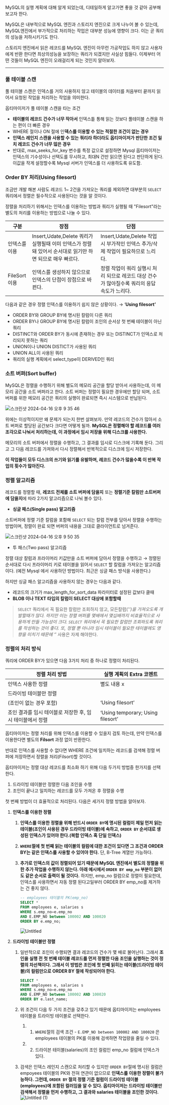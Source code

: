MySQL의 실행 계획에 대해 알게 되었는데, 디테일하게 알고가면 좋을 것 같아 공부해보고자 한다.

MySQL은 내부적으로 MySQL 엔진과 스토리지 엔진으로 크게 나누어 볼 수 있는데, MySQL엔진에서 부가적으로 처리하는 작업은 대부분 성능에 영향이 크다. 이는 곧 쿼리의 성능을 저하시키기도 한다.

스토리지 엔진에서 읽은 레코드를 MySQL 엔진이 아무런 가공작업도 하지 않고 사용자에게 반환 한다면 최상의성능을 보장하는 쿼리가 되겠지만 사실상 힘들다. 이제부터 어떤 것들이 MySQL 엔진이 오래걸리게 되는 것인지 알아보자.

---

### 풀 테이블 스캔

풀 테이블 스캔은 인덱스를 거의 사용하지 않고 테이블의 데이터를 처음부터 끝까지 읽어서 요청된 작업을 처리하는 작업을 의미한다.

옵티마이저가 풀 테이블 스캔을 타는 조건

- **테이블의 레코드 건수가 너무 작아서** 인덱스틑 통해 읽는 것보다 풀테이블 스캔을 하는 편이 더 빠른 경우
- WHERE 절이나 ON 절에 인**덱스를 이용할 수 있는 적절한 조건이 없는 경우**
- **인덱스 레인지 스캔을 사용할 수 있는 쿼리라 하더라도 옵티마이저가 판단한 조건 일치 레코드 건수가 너무 많은 경우**
- 반대로, max_seeks_for_key 변수를 특정 값으로 설정하면 Mysql 옵티마이저는 인덱스의 기수성이나 선택도를 무시하고, 최대N 건만 읽으면 된다고 판단하게 된다. 이값을 작게 설정할수록 Mysql 서버가 인덱스를 더 사용하도록 유도함.

### Order BY 처리(Using filesort)

조금만 개발 해본 사람도 레코드 1~ 2건을 가져오는 쿼리를 제외하면 대부분의 `SELECT` 쿼리에서 정렬은 필수적으로 사용된다는 것을 알 것이다.

정렬을 처리하기 위해서는 인덱스를 이용하는 방법과 쿼리가 실행될 때 "Filesort"라는 별도의 처리를 이용하는 방법으로 나눌 수 있다.

| 구분 | 장점 | 단점 |
| --- | --- | --- |
| 인덱스를 이용 | Insert,Udate,Delete 쿼리가 실행될때 이미 인덱스가 정렬돼 있어서 순서대로 읽기만 하면 되므로 매우 빠르다. | Insert,Udate,Delete 작업시 부가적인 인덱스 추가/삭제 작업이 필요하므로 느리다. |
| FileSort 이용 | 인덱스를 생성하지 않으므로 인덱스의 단점이 장점으로 바뀐다. | 정렬 작업이 쿼리 실행시 처리 되므로 레코드 대상 건수가 많아질수록 쿼리의 응답 속도가 느리다. |

다음과 같은 경우 정렬 인덱스를 이용하기 쉽지 않은 상황이다. → ‘**Using filesort’**

- ORDER BY와 GROUP BY에 명시된 칼럼이 다른 쿼리
- ORDER BY나 GROUP BY에 명시된 칼럼이 조인의 순서상 첫 번째 테이블이 아닌 쿼리
- DISTINCT와 ORDER BY가 동시에 존재하는 경우 또는 DISTINCT가 인덱스로 처리되지 못하는 쿼리
- UNION이나 UNION DISTICT가 사용된 쿼리
- UNION ALL이 사용된 쿼리
- 쿼리의 실행 계획에서 select_type이 DERIVED인 쿼리

### 소트 버퍼(Sort buffer)

MySQL은 정렬을 수행하기 위해 별도의 메모리 공간을 할당 받아서 사용하는데, 이 메모리 공간을 소트 버퍼라고 한다. 소트 버퍼는 정렬이 필요한 경우에만 할당 되며, 소트 버퍼를 위한 메모리 공간은 쿼리의 실행이 완료되면 즉시 시스템으로 반납된다.

![스크린샷 2024-04-16 오후 9 35 46](https://github.com/sungwooIsGood/Today-I-Learn/assets/98163632/f8650253-ccee-4078-9766-dee3e22b491d)

위에는 이상적이지만 왜 문제가 되는지 한번 살펴보자. 만약 레코드의 건수가 많아서 소트 버퍼로 할당된 공간보다 크다면 어떻게 될까. **MySQL은 정렬해야 할 레코드를 여러 조각으로 나눠서 처리하는데, 이 과정에서 임시 저장을 위해 디스크를 사용한다.**

메모리의 소트 버퍼에서 정렬을 수행하고, 그 결과를 임시로 디스크에 기록해 둔다. 그리고 그 다음 레코드를 가져와서 다시 정렬해서 반복적으로 디스크에 임시 저장한다.

**이 작업들이 모두 디스크의 쓰기와 읽기를 유발하며, 레코드 건수가 많을수록 이 반복 작업의 횟수가 많아진다.**

### 정렬 알고리즘

레코드를 정렬할 때, **레코드 전체를 소트 버퍼에 담을지** 또는 **정렬기준 칼럼만 소트버퍼에 담을지**에 따라 2가지 알고리즘으로 나눠 볼수 있다.

- **싱글 패스(Single pass) 알고리즘**

소트버퍼에 정렬 기준 칼럼을 포함해 `SELECT` 되는 칼럼 전부를 담아서 정렬을 수행하는 방법이며, 정렬이 완료 되면 버퍼의 내용을 그대로 클라이언트로 넘겨준다.

![스크린샷 2024-04-16 오후 9 50 35](https://github.com/sungwooIsGood/Today-I-Learn/assets/98163632/3a1e6a2e-9351-4db4-825c-fa79005a4fc5)

- 투 패스(Two pass) 알고리즘

정렬 대상 칼럼과 프라이머리 키값만을 소트 버퍼에 담아서 정렬을 수행하고 → 정렬된 순서대로 다시 프라이머리 키로 테이블을 읽어서 `SELECT` 할 칼럼을 가져오는 알고리즘이다. (예전 Mysql 에서 사용하던 방법이다. 최근은 싱글 패스 방식을 사용한다.)

하지만 싱글 패스 알고리즘을 사용하지 않는 경우는 다음과 같다.

- 레코드의 크기가 max_length_for_sort_data 파라미터로 설정된 값보다 클때
- **BLOB 이나 TEXT 타입의 칼럼이 SELECT 대상에 포함할때**

> `SELECT` 쿼리에서 꼭 필요한 칼럼만 조회하지 않고, 모든칼럼(’*’)을 가져오도록 개발할때가 많다. 하지만 이는 정렬 버퍼를 몇배에서 몇십배까지 비효율적으로 사용하게 만들 가능성이 크다. `SELECT` 쿼리에서 꼭 필요한 칼럼만 조회하도록 쿼리를 작성하는 것이 좋다. 또, 정렬 뿐 아니라 임시 테이블이 필요한 테이블에도 영향을 미치기 때문에 ‘*’ 사용은 자제 해야한다. 

### 정렬의 처리 방식

쿼리에 ORDER BY가 있으면 다음 3가지 처리 중 하나로 정렬이 처리된다.

| 정렬 처리 방법 | 실행 계획의 Extra 코멘트 |
| --- | --- |
| 인덱스 사용한 정렬 | 별도 내용 x |
| 드라이빙 테이블만 정렬
(조인이 없는 경우 포함) | ‘Using filesort’ |
| 조인 결과를 임시 테이블로 저장한 후, 임시 테이블에서 정렬 | ‘Using temporary; Using filesort’ |

옵티마이저는 정렬 처리를 위해 인덱스를 이용할 수 있을지 검토 하는데, 만약 인덱스를 이용한다면 별도의 **Filsort** 과정 없이 반환한다.

반대로 인덱스를 사용할 수 없다면 WHERE 조건에 일치하는 레코드를 검색해 정렬 버퍼에 저장하면서 정렬을 처리(Filsort)할 것이다.

옵티마이저는 정렬 대상 레코드를 최소화 하기 위해 다음 두가지 방법중 한가지를 선택한다.

1. 드라이빙 테이블만 정렬한 다음 조인을 수행
2. 조인이 끝나고 일치하는 레코드를 모두 가져온 후 정렬을 수행

첫 번째 방법이 더 효율적으로 처리된다. 다음은 세가지 정렬 방법을 알아보자.

1. **인덱스를 이용한 정렬**
    1. **인덱스를 이용한 정렬을 위해 반드시 `ORDER BY`에 명시된 컬럼이 제일 먼저 읽는 테이블(조인이 사용된 경우 드라이빙 테이블)에 속하고**, **`ORDER BY` 순서대로 생성된 인덱스가 있어야 한다.(복합 인덱스 혹 단일 인덱스)**
    2. **`WHERE`절에 첫 번째 읽는 테이블의 컬럼에 대한 조건이 있다면 그 조건과 ORDER BY는 같은 인덱스를 사용할 수 있어야 한다.** 단, B-Tree 계열만 가능하다.
    3. **추가로 인덱스의 값이 정렬되어 있기 때문에 MySQL 엔진에서 별도의 정렬을 위한 추가 작업을 수행하지 않는다. 아래 예시에서 `ORDER BY emp_no` 부분이 없어도 같은 순서로 출력이 될 것이다.**
       하지만, emp_no 컬럼으로 정렬이 필요한데, 인덱스를 사용하면서 자동 정렬 된다고일부러 ORDER BY emp_no를 제거하는 건 좋지 않다.

        ```sql
        -- employees 테이블의 PK(emp_no)
        SELECT *
        FROM employees e, salaries s
        WHERE s.emp_no=e.emp_no
        AND E.EMP_NO between 100002 AND 100020
        ORDER BY e.emp_no;
        ```

       ![Untitled](https://github.com/sungwooIsGood/Today-I-Learn/assets/98163632/a09fa4d4-6199-46fd-8c38-ea0db33c38a5)

1. **드라이빙 테이블만 정렬**
    1. 일반적으로 조인이 수행되면 결과 레코드의 건수가 몇 배로 불어난다. 그래서 **조인을 실행 전 첫 번째 테이블 레코드를 먼저 정렬한 다음 조인을 실행하는 것이 정렬의 차선책이다. 그래서 이 방법은 조인에 첫 번째 읽히는 테이블(드라이빙 테이블)의 컬럼만으로 ORDER BY 절에 작성되어야 한다.**

        ```sql
        SELECT *
        FROM employees e, salaries s
        WHERE s.emp_no=e.emp_no
        AND E.EMP_NO between 100002 AND 100020
        ORDER BY e.last_name;
        ```

    2. 위 조건이 다음 두 가지 조건을 갖추고 있기 때문에 옵티마이저는 employees 테이블을 트라이빙 테이블로 선택한다.
        1. 1. `WHERE`절의 검색 조건 - `E.EMP_NO between 100002 AND 100020` 은 employees 테이블의 PK를 이용해 검색하면 작업량을 줄일 수 있다.
        2. 2. 드라이븐 테이블(salaries)의 조인 컬럼인 emp_no 컬럼에 인덱스가 있다.
    3. 검색은 인덱스 레인지 스캔으로 처리할 수 있지만 `ORDER BY`절에 명시된 컬럼은 empoyees 테이블의 PK와 전혀 연관이 없으므로 **인덱스를 이용한 정렬이 불가능하다. 그런데, `ORDER BY` 절의 정렬 기준 컬럼이 드라이빙 테이블(employees)에 포함된 컬러임을 알 수 있다. 옵티마이저는 드라이빙 테이블만 검색해서 정렬을 먼저 수행하고, 그 결과와 salaries 테이블을 조인한 것이다.**
       ![Untitled (1)](https://github.com/sungwooIsGood/Today-I-Learn/assets/98163632/c00192a4-7f8c-41d8-8d74-07f6eadc0aa7)
